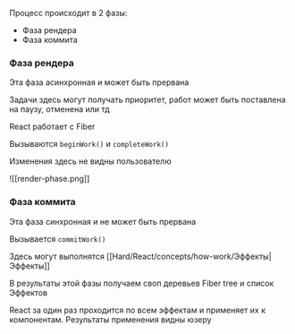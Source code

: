 Процесс происходит в 2 фазы:
* Фаза рендера
* Фаза коммита
### Фаза рендера
Эта фаза асинхронная и может быть прервана

Задачи здесь могут получать приоритет, работ может быть поставлена на паузу, отменена или тд

React работает с Fiber

Вызываются `beginWork()` и `completeWork()`

Изменения здесь не видны пользователю

![[render-phase.png]]
### Фаза коммита
Эта фаза синхронная и не может быть прервана

Вызывается `commitWork()`

Здесь могут выполнятся [[Hard/React/concepts/how-work/Эффекты|Эффекты]]

В результаты этой фазы получаем своп деревьев Fiber tree и список Эффектов

React за один раз проходится по всем эффектам и применяет их к компонентам. Результаты применения видны юзеру
